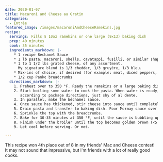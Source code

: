 ```yaml
---
date: 2020-01-07
title: Macaroni and Cheese au Gratin
categories:
  - Entrée
featured_image: /images/macaroniAndCheeseRamekins.jpg
recipe:
  servings: Fills 8 10oz ramekins or one large (9x13) baking dish
  prep: 40 minutes
  cook: 35 minutes
  ingredients_markdown: |-
    * 1 recipe Béchamel Sauce
    * 1 lb pasta; macaroni, shells, cavatappi, fusilli, or similar shape
    * 1 to 1 1/2 lbs grated cheese, of any assortment.
      My signature blend is 1/3 cheddar, 1/3 gruyère, 1/3 bleu.
    * Mix-ins of choice, if desired (for example: meat, diced peppers, etc.)
    * 1/2 cup Panko breadcrumbs
  directions_markdown: |-
    1. Preheat oven to 350 °F. Ready the ramekins or a large baking dish.
    2. Start boiling some water to cook the pasta. When water is ready, cook pasta
       according to package directions, just shy of al dente.
    3. In parallel, make the béchamel sauce.
    4. Once sauce has thickened, stir cheese into sauce until completely melted. This is now a Mornay sauce.
    5. Drain pasta and transfer to baking dish. Pour Mornay sauce over pasta, add any mix-ins, and combine.
    6. Sprinkle the top with the breadcrumbs.
    7. Bake for 30-35 minutes at 350 °F, until the sauce is bubbling up from the sides.
    8. Finish under the broiler until the top becomes golden brown (<5 minutes). Do not let it burn!
    9. Let cool before serving. Or not.
  
---
```

This recipe won 4th place out of 8 in my friends' Mac and Cheese contest!
It may not sound that impressive, but I'm friends with a lot of really good cooks.